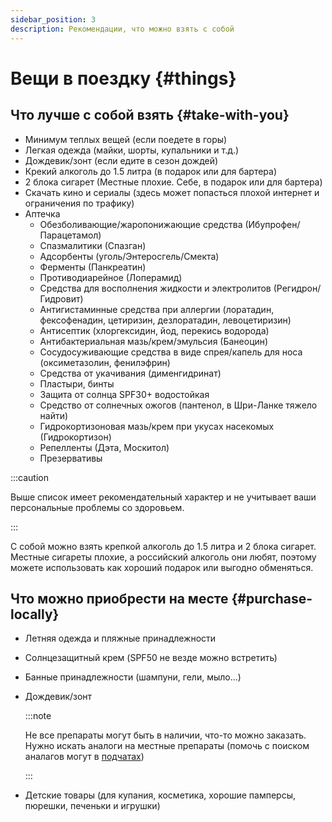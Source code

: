 ```yaml
---
sidebar_position: 3
description: Рекомендации, что можно взять с собой
---
```


# Вещи в поездку {#things}

## Что лучше с собой взять {#take-with-you}

- Минимум теплых вещей (если поедете в горы)
- Легкая одежда (майки, шорты, купальники и т.д.)
- Дождевик/зонт (если едите в сезон дождей)
- Крекий алкоголь до 1.5 литра (в подарок или для бартера)
- 2 блока сигарет (Местные плохие. Себе, в подарок или для бартера)
- Скачать кино и сериалы (здесь может попасться плохой интернет и ограничения по трафику)
- Аптечка
  - Обезболивающие/жаропонижающие средства (Ибупрофен/Парацетамол)
  - Спазмалитики (Спазган)
  - Адсорбенты (уголь/Энтеросгель/Смекта)
  - Ферменты (Панкреатин)
  - Противодиарейное (Лоперамид)
  - Средства для восполнения жидкости и электролитов (Регидрон/Гидровит)
  - Антигистаминные средства при аллергии (лоратадин, фексофенадин, цетиризин, дезлоратадин, левоцетиризин)
  - Антисептик (хлоргексидин, йод, перекись водорода)
  - Антибактериальная мазь/крем/эмульсия (Банеоцин)
  - Сосудосуживающие средства в виде спрея/капель для носа (оксиметазолин, фенилэфрин)
  - Средства от укачивания (дименгидринат)
  - Пластыри, бинты
  - Защита от солнца SPF30+ водостойкая
  - Средство от солнечных ожогов (пантенол, в Шри-Ланке тяжело найти)
  - Гидрокортизоновая мазь/крем при укусах насекомых (Гидрокортизон)
  - Репелленты (Дэта, Москитол)
  - Презервативы

:::caution

Выше список имеет рекомендательный характер и не учитывает ваши персональные проблемы со здоровьем.

:::

С собой можно взять крепкой алкоголь до 1.5 литра и 2 блока сигарет. Местные сигареты плохие, а российский алкоголь они любят, поэтому можете использовать как хороший подарок или выгодно обменяться.

## Что можно приобрести на месте {#purchase-locally}

- Летняя одежда и пляжные принадлежности
- Солнцезащитный крем (SPF50 не везде можно встретить)
- Банные принадлежности (шампуни, гели, мыло...)
- Дождевик/зонт
  
  :::note
  
  Не все препараты могут быть в наличии, что-то можно заказать. Нужно искать аналоги на местные препараты (помочь с поиском аналагов могут в [подчатах](../chats.md#chats))
  
  :::
- Детские товары (для купания, косметика, хорошие памперсы, пюрешки, печеньки и игрушки)

